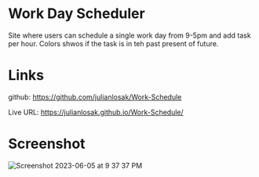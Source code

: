 # Work Day Scheduler
Site where users can schedule a single work day from 9-5pm and add task per hour. Colors shwos if the task is in teh past present of future.

# Links
github:
https://github.com/julianlosak/Work-Schedule

Live URL:
https://julianlosak.github.io/Work-Schedule/

# Screenshot
![Screenshot 2023-06-05 at 9 37 37 PM](https://github.com/julianlosak/Work-Schedule/assets/131320123/47abd3ac-67ce-4189-ae35-11887ad86291)

